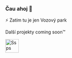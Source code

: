 ### Čau ahoj 👋


⚡ Zatím tu je jen Vozový park 

Další projekty coming soon:tm:

<img align="left" alt="Ssps" width="42px" src="https://www.presloviny.cz/wp-content/uploads/2019/11/Datov%C3%BD-zdroj-17@8x-kopie.png"
/>

<!--
**Filip-Dvorak/Filip-Dvorak** is a ✨ _special_ ✨ repository because its `README.md` (this file) appears on your GitHub profile.

Here are some ideas to get you started:

- 🔭 I’m currently working on ...
- 🌱 I’m currently learning ...
- 👯 I’m looking to collaborate on ...
- 🤔 I’m looking for help with ...
- 💬 Ask me about ...
- 📫 How to reach me: ...
- 😄 Pronouns: ...
- ⚡ Fun fact: ...
-->
